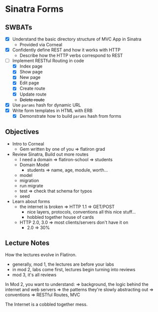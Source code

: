 Sinatra Forms
=============

## SWBATs

- [x] Understand the basic directory structure of MVC App in Sinatra
  - Provided via Corneal
- [x] Confidently define REST and how it works with HTTP
  - Describe how the HTTP verbs correspond to REST
- [ ] Implement RESTful Routing in code
  - [x] Index page
  - [x] Show page
  - [x] New page
  - [x] Edit page
  - [x] Create route
  - [x] Update route
  - ~~Delete route~~
- [x] Use `params` hash for dynamic URL
- [x] Write form templates in HTML with ERB
  - [x] Demonstrate how to build `params` hash from forms

## Objectives

* Intro to Corneal
  - Gem written by one of you => flatiron grad
* Review Sinatra, Build out more routes
  - I need a domain => flatiron-school => students
  - Domain Model
    - students => name, age, module, worth...
  - model
  - migration
  - run migrate
  - test => check that schema for typos
  - seed
* Learn about forms
  - the internet is broken => HTTP 1.1 => GET/POST
    - nice layers, protocols, conventions all this nice stuff...
    - hobbled together house of cards
  - HTTP 2.0, 3.0 => most clients/servers don't have it on
    - 2.0 => 30%

## Lecture Notes

How the lectures evolve in Flatiron.
- generally, mod 1, the lectures are before your labs
- in mod 2, labs come first, lectures begin turning into reviews
- mod 3, it's all reviews

In Mod 2, you want to understand:
=> background, the logic behind the internet and web servers
=> the patterns they're slowly abstracting out
  => conventions => RESTful Routes, MVC

The Internet is a cobbled together mess.
